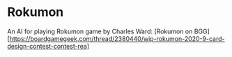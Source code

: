 # Rokumon

An AI for playing Rokumon game by Charles Ward: [Rokumon on BGG][https://boardgamegeek.com/thread/2380440/wip-rokumon-2020-9-card-design-contest-contest-rea]

